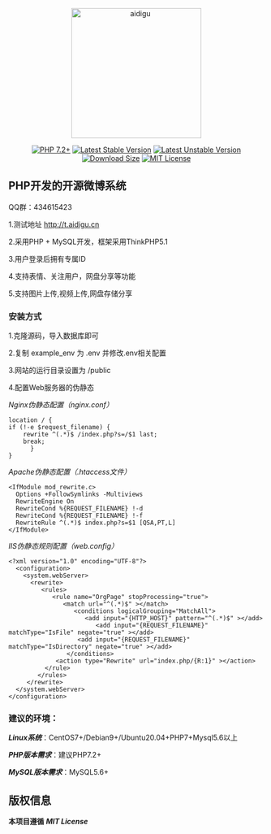 <p align="center">
    <a href="https://github.com/lty628/aidigu">
        <img src="https://raw.githubusercontent.com/lty628/aidigu/master/public/favicon.ico" width="256" alt="aidigu" />
    </a>
</p>
<p align="center">
    <a href="https://github.com/lty628/aidigu"><img src="https://img.shields.io/badge/PHP-7.2%2B-blue?style=for-the-badge&color=%238d4bbb" alt="PHP 7.2+"></a>
    <a href="https://github.com/lty628/aidigu"><img src="https://img.shields.io/badge/STABLE-1.5.0-blue?style=for-the-badge&color=%230aa344" alt="Latest Stable Version"></a>
    <a href="https://github.com/lty628/aidigu"><img src="https://img.shields.io/badge/UNSTABLE-1.5.x--DEV-blue?style=for-the-badge&color=%23ff0097" alt="Latest Unstable Version"></a>
    <a href="https://github.com/lty628/aidigu"><img src="https://img.shields.io/badge/SIZE-9.3MB-blue?style=for-the-badge&color=%23f0c239" alt="Download Size"></a>
    <a href="https://raw.githubusercontent.com/lty628/aidigu/master/LICENSE"><img src="https://img.shields.io/badge/LICENSE-MIT-blue?style=for-the-badge&color=%234b5cc4" alt="MIT License"></a>
</p>



## **PHP开发的开源微博系统**

QQ群：434615423

1.测试地址 http://t.aidigu.cn

2.采用PHP + MySQL开发，框架采用ThinkPHP5.1

3.用户登录后拥有专属ID

4.支持表情、关注用户，网盘分享等功能

5.支持图片上传,视频上传,网盘存储分享

### **安装方式**

1.克隆源码，导入数据库即可

2.复制 example_env 为 .env 并修改.env相关配置

3.网站的运行目录设置为 /public

4.配置Web服务器的伪静态  

*Nginx伪静态配置（nginx.conf）*  

    location / {
    if (!-e $request_filename) {
        rewrite ^(.*)$ /index.php?s=/$1 last;
        break;
          }
    }

*Apache伪静态配置（.htaccess文件）*

    <IfModule mod_rewrite.c>
      Options +FollowSymlinks -Multiviews
      RewriteEngine On
      RewriteCond %{REQUEST_FILENAME} !-d
      RewriteCond %{REQUEST_FILENAME} !-f
      RewriteRule ^(.*)$ index.php?s=$1 [QSA,PT,L]
    </IfModule>

*IIS伪静态规则配置（web.config）*

    <?xml version="1.0" encoding="UTF-8"?>
      <configuration>
        <system.webServer>
          <rewrite>
             <rules>
                <rule name="OrgPage" stopProcessing="true">
                   <match url="^(.*)$" ></match>
                      <conditions logicalGrouping="MatchAll">
                         <add input="{HTTP_HOST}" pattern="^(.*)$" ></add>
                            <add input="{REQUEST_FILENAME}" matchType="IsFile" negate="true" ></add>
                       <add input="{REQUEST_FILENAME}" matchType="IsDirectory" negate="true" ></add>
                    </conditions>
                 <action type="Rewrite" url="index.php/{R:1}" ></action>
              </rule>
            </rules>
         </rewrite>
      </system.webServer>
    </configuration>
    
### **建议的环境：**

***Linux系统***：CentOS7+/Debian9+/Ubuntu20.04+PHP7+Mysql5.6以上  

***PHP版本需求***：建议PHP7.2+  

***MySQL版本需求***：MySQL5.6+

## 版权信息

**本项目遵循** ***MIT License***
